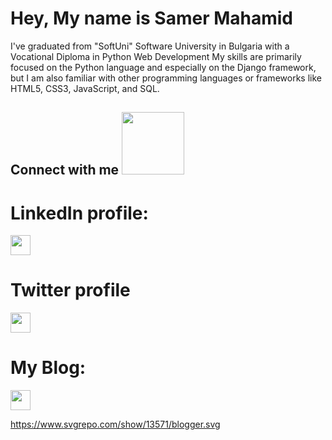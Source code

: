 # Hey, My name is Samer Mahamid

I've graduated from "SoftUni" Software University in Bulgaria with a Vocational Diploma in Python Web Development
My skills are primarily focused on the Python language and especially on the Django framework, but I am also familiar with other programming languages or frameworks like HTML5, CSS3, JavaScript, and SQL.


<h2> Connect with me <img src='https://raw.githubusercontent.com/ShahriarShafin/ShahriarShafin/main/Assets/handshake.gif' width="100px"> </h2>

# LinkedIn profile:

<a href = 'www.linkedin.com/in/samer-mahamid-6160261a6m'> <img width = '32px' align= 'center' src="https://raw.githubusercontent.com/rahulbanerjee26/githubAboutMeGenerator/main/icons/linked-in-alt.svg"/></a> 

# Twitter profile

<a href = 'https://www.twitter.com/Nsamer_mahamid'> <img width = '32px' align= 'center' src="https://raw.githubusercontent.com/rahulbanerjee26/githubAboutMeGenerator/main/icons/twitter.svg"/></a> 



# My Blog:

<a href = 'https://sammy-code.com'> <img width = '32px' align= 'center' src="https://www.svgrepo.com/show/10382/blogger.svg"/></a> 





https://www.svgrepo.com/show/13571/blogger.svg
